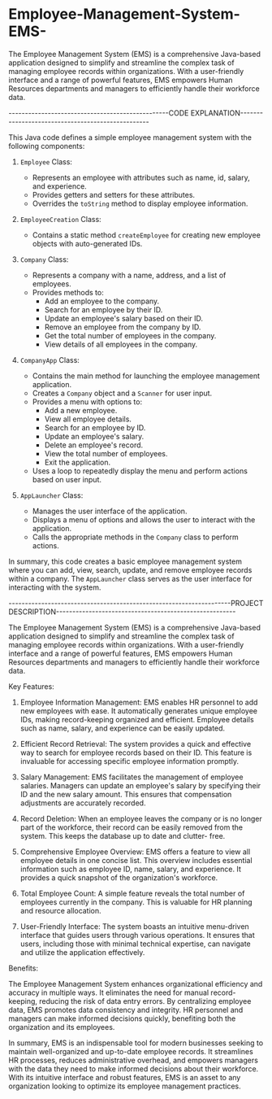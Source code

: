 # Employee-Management-System-EMS-
The Employee Management System (EMS) is a comprehensive Java-based application designed to simplify and streamline the complex task of managing employee records within organizations. With a user-friendly interface and a range of powerful features, EMS empowers Human Resources departments and managers to efficiently handle their workforce data.


-------------------------------------------------CODE EXPLANATION--------------------------------------------------


This Java code defines a simple employee management system with the following components:

1. `Employee` Class:
   - Represents an employee with attributes such as name, id, salary, and experience.
   - Provides getters and setters for these attributes.
   - Overrides the `toString` method to display employee information.

2. `EmployeeCreation` Class:
   - Contains a static method `createEmployee` for creating new employee objects with auto-generated IDs.

3. `Company` Class:
   - Represents a company with a name, address, and a list of employees.
   - Provides methods to:
     - Add an employee to the company.
     - Search for an employee by their ID.
     - Update an employee's salary based on their ID.
     - Remove an employee from the company by ID.
     - Get the total number of employees in the company.
     - View details of all employees in the company.

4. `CompanyApp` Class:
   - Contains the main method for launching the employee management application.
   - Creates a `Company` object and a `Scanner` for user input.
   - Provides a menu with options to:
     - Add a new employee.
     - View all employee details.
     - Search for an employee by ID.
     - Update an employee's salary.
     - Delete an employee's record.
     - View the total number of employees.
     - Exit the application.
   - Uses a loop to repeatedly display the menu and perform actions based on user input.

5. `AppLauncher` Class:
   - Manages the user interface of the application.
   - Displays a menu of options and allows the user to interact with the application.
   - Calls the appropriate methods in the `Company` class to perform actions.

In summary, this code creates a basic employee management system where you can add, view, search, update, and remove employee records within a company. The `AppLauncher` class serves as the user interface for interacting with the system.


--------------------------------------------------------------------PROJECT DESCRIPTION-------------------------------------------------------

The Employee Management System (EMS) is a comprehensive Java-based application designed to simplify and streamline the complex task of managing employee records within organizations. With a user-friendly interface and a range of powerful features, EMS empowers Human Resources departments and managers to efficiently handle their workforce data.

Key Features:

1. Employee Information Management: EMS enables HR personnel to add new employees with ease. It automatically generates unique employee IDs, making record-keeping organized and efficient. Employee 
   details such as name, salary, and experience can be easily updated.

2. Efficient Record Retrieval: The system provides a quick and effective way to search for employee records based on their ID. This feature is invaluable for accessing specific employee 
   information promptly.

3. Salary Management: EMS facilitates the management of employee salaries. Managers can update an employee's salary by specifying their ID and the new salary amount. This ensures that compensation 
   adjustments are accurately recorded.

4. Record Deletion: When an employee leaves the company or is no longer part of the workforce, their record can be easily removed from the system. This keeps the database up to date and clutter- 
   free.

5. Comprehensive Employee Overview: EMS offers a feature to view all employee details in one concise list. This overview includes essential information such as employee ID, name, salary, and 
   experience. It provides a quick snapshot of the organization's workforce.

6. Total Employee Count: A simple feature reveals the total number of employees currently in the company. This is valuable for HR planning and resource allocation.

7. User-Friendly Interface: The system boasts an intuitive menu-driven interface that guides users through various operations. It ensures that users, including those with minimal technical 
   expertise, can navigate and utilize the application effectively.

Benefits:

The Employee Management System enhances organizational efficiency and accuracy in multiple ways. It eliminates the need for manual record-keeping, reducing the risk of data entry errors. By centralizing employee data, EMS promotes data consistency and integrity. HR personnel and managers can make informed decisions quickly, benefiting both the organization and its employees.

In summary, EMS is an indispensable tool for modern businesses seeking to maintain well-organized and up-to-date employee records. It streamlines HR processes, reduces administrative overhead, and empowers managers with the data they need to make informed decisions about their workforce. With its intuitive interface and robust features, EMS is an asset to any organization looking to optimize its employee management practices.




